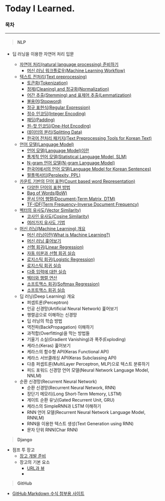# Today I Learned.
### 목차

---

> #### NLP

+ 딥 러닝을 이용한 자연어 처리 입문

  + [자연어 처리(natural language processing) 준비하기](https://github.com/p-chanmin/TIL/blob/main/NLP/01-01.%20%EC%9E%90%EC%97%B0%EC%96%B4%20%EC%B2%98%EB%A6%AC(natural%20language%20processing)%20%EC%A4%80%EB%B9%84%ED%95%98%EA%B8%B0.md)
    + [머신 러닝 워크플로우(Machine Learning Workflow)](https://github.com/p-chanmin/TIL/blob/main/NLP/01-02.%20%EB%A8%B8%EC%8B%A0%20%EB%9F%AC%EB%8B%9D%20%EC%9B%8C%ED%81%AC%ED%94%8C%EB%A1%9C%EC%9A%B0.md)
  + [텍스트 전처리(Text preprocessing)](https://github.com/p-chanmin/TIL/blob/main/NLP/02-00.%20%ED%85%8D%EC%8A%A4%ED%8A%B8%20%EC%A0%84%EC%B2%98%EB%A6%AC(Text%20preprocessing).md)
    + [토큰화(Tokenization)](https://github.com/p-chanmin/TIL/blob/main/NLP/02-01.%20%ED%86%A0%ED%81%B0%ED%99%94(Tokenization).md)
    + [정제(Cleaning) and 정규화(Normalization)](https://github.com/p-chanmin/TIL/blob/main/NLP/02-02.%20%EC%A0%95%EC%A0%9C(Cleaning)%20and%20%EC%A0%95%EA%B7%9C%ED%99%94(Normalization).md)
    + [어간 추출(Stemming) and 표제어 추출(Lemmatization)](https://github.com/p-chanmin/TIL/blob/main/NLP/02-03.%20%EC%96%B4%EA%B0%84%20%EC%B6%94%EC%B6%9C(Stemming)%20and%20%ED%91%9C%EC%A0%9C%EC%96%B4%20%EC%B6%94%EC%B6%9C(Lemmatization).md)
    + [불용어(Stopword)](https://github.com/p-chanmin/TIL/blob/main/NLP/02-04.%20%EB%B6%88%EC%9A%A9%EC%96%B4(Stopword).md)
    + [정규 표현식(Regular Expression)](https://github.com/p-chanmin/TIL/blob/main/NLP/02-05.%20%EC%A0%95%EA%B7%9C%20%ED%91%9C%ED%98%84%EC%8B%9D(Regular%20Expression).md)
    + [정수 인코딩(Integer Encoding)](https://github.com/p-chanmin/TIL/blob/main/NLP/02-06.%20%EC%A0%95%EC%88%98%20%EC%9D%B8%EC%BD%94%EB%94%A9(Integer%20Encoding).md)
    + [패딩(Padding)](https://github.com/p-chanmin/TIL/blob/main/NLP/02-07.%20%ED%8C%A8%EB%94%A9(Padding).md)
    + [원-핫 인코딩(One-Hot Encoding)](https://github.com/p-chanmin/TIL/blob/main/NLP/02-08.%20%EC%9B%90-%ED%95%AB%20%EC%9D%B8%EC%BD%94%EB%94%A9(One-Hot%20Encoding).md)
    + [데이터의 분리(Splitting Data)](https://github.com/p-chanmin/TIL/blob/main/NLP/02-09.%20%EB%8D%B0%EC%9D%B4%ED%84%B0%EC%9D%98%20%EB%B6%84%EB%A6%AC(Splitting%20Data).md)
    + [한국어 전처리 패키지(Text Preprocessing Tools for Korean Text)](https://github.com/p-chanmin/TIL/blob/main/NLP/02-10.%20%ED%95%9C%EA%B5%AD%EC%96%B4%20%EC%A0%84%EC%B2%98%EB%A6%AC%20%ED%8C%A8%ED%82%A4%EC%A7%80(Text%20Preprocessing%20Tools%20for%20Korean%20Text).md)
  + [언어 모델(Language Model)](https://github.com/p-chanmin/TIL/blob/main/NLP/03-00.%20%EC%96%B8%EC%96%B4%20%EB%AA%A8%EB%8D%B8(Language%20Model).md)
    * [언어 모델(Language Model)이란](https://github.com/p-chanmin/TIL/blob/main/NLP/03-01.%20%EC%96%B8%EC%96%B4%20%EB%AA%A8%EB%8D%B8(Language%20Model)%EC%9D%B4%EB%9E%80.md)
    * [통계적 언어 모델(Statistical Language Model, SLM)](https://github.com/p-chanmin/TIL/blob/main/NLP/03-02.%20%ED%86%B5%EA%B3%84%EC%A0%81%20%EC%96%B8%EC%96%B4%20%EB%AA%A8%EB%8D%B8(Statistical%20Language%20Model%2C%20SLM).md)
    * [N-gram 언어 모델(N-gram Language Model)](https://github.com/p-chanmin/TIL/blob/main/NLP/03-03.%20N-gram%20%EC%96%B8%EC%96%B4%20%EB%AA%A8%EB%8D%B8(N-gram%20Language%20Model).md)
    * [한국어에서의 언어 모델(Language Model for Korean Sentences)](https://github.com/p-chanmin/TIL/blob/main/NLP/03-04.%20%ED%95%9C%EA%B5%AD%EC%96%B4%EC%97%90%EC%84%9C%EC%9D%98%20%EC%96%B8%EC%96%B4%20%EB%AA%A8%EB%8D%B8(Language%20Model%20for%20Korean%20Sentences).md)
    * [펄플렉서티(Perplexity, PPL)](https://github.com/p-chanmin/TIL/blob/main/NLP/03-05.%20%ED%8E%84%ED%94%8C%EB%A0%89%EC%84%9C%ED%8B%B0(Perplexity%2C%20PPL).md)
  + [카운트 기반의 단어 표현(Count based word Representation)](https://github.com/p-chanmin/TIL/blob/main/NLP/04-00.%20%EC%B9%B4%EC%9A%B4%ED%8A%B8%20%EA%B8%B0%EB%B0%98%EC%9D%98%20%EB%8B%A8%EC%96%B4%20%ED%91%9C%ED%98%84(Count%20based%20word%20Representation).md)
    * [다양한 단어의 표현 방법](https://github.com/p-chanmin/TIL/blob/main/NLP/04-01.%20%EB%8B%A4%EC%96%91%ED%95%9C%20%EB%8B%A8%EC%96%B4%EC%9D%98%20%ED%91%9C%ED%98%84%20%EB%B0%A9%EB%B2%95.md)
    * [Bag of Words(BoW)](https://github.com/p-chanmin/TIL/blob/main/NLP/04-02.%20Bag%20of%20Words(BoW).md)
    * [문서 단어 행렬(Document-Term Matrix, DTM)](https://github.com/p-chanmin/TIL/blob/main/NLP/04-03.%20%EB%AC%B8%EC%84%9C%20%EB%8B%A8%EC%96%B4%20%ED%96%89%EB%A0%AC(Document-Term%20Matrix%2C%20DTM).md)
    * [TF-IDF(Term Frequency-Inverse Document Frequency)](https://github.com/p-chanmin/TIL/blob/main/NLP/04-04.%20TF-IDF(Term%20Frequency-Inverse%20Document%20Frequency).md)
  + [벡터의 유사도(Vector Similarity)](https://github.com/p-chanmin/TIL/blob/main/NLP/05-00.%20%EB%B2%A1%ED%84%B0%EC%9D%98%20%EC%9C%A0%EC%82%AC%EB%8F%84(Vector%20Similarity).md)
    * [코사인 유사도(Cosine Similarity)](https://github.com/p-chanmin/TIL/blob/main/NLP/05-01.%20%EC%BD%94%EC%82%AC%EC%9D%B8%20%EC%9C%A0%EC%82%AC%EB%8F%84(Cosine%20Similarity).md)
    * [여러가지 유사도 기법](https://github.com/p-chanmin/TIL/blob/main/NLP/05-02.%20%EC%97%AC%EB%9F%AC%EA%B0%80%EC%A7%80%20%EC%9C%A0%EC%82%AC%EB%8F%84%20%EA%B8%B0%EB%B2%95.md)
  + [머신 러닝(Machine Learning) 개요](https://github.com/p-chanmin/TIL/blob/main/NLP/06-00.%20%EB%A8%B8%EC%8B%A0%20%EB%9F%AC%EB%8B%9D(Machine%20Learning)%20%EA%B0%9C%EC%9A%94.md)
    * [머신 러닝이란(What is Machine Learning?)](https://github.com/p-chanmin/TIL/blob/main/NLP/06-01.%20%EB%A8%B8%EC%8B%A0%20%EB%9F%AC%EB%8B%9D%EC%9D%B4%EB%9E%80(What%20is%20Machine%20Learning).md)
    * [머신 러닝 훑어보기](https://github.com/p-chanmin/TIL/blob/main/NLP/06-02.%20%EB%A8%B8%EC%8B%A0%20%EB%9F%AC%EB%8B%9D%20%ED%9B%91%EC%96%B4%EB%B3%B4%EA%B8%B0.md)
    * [선형 회귀(Linear Regression)](https://github.com/p-chanmin/TIL/blob/main/NLP/06-03.%20%EC%84%A0%ED%98%95%20%ED%9A%8C%EA%B7%80(Linear%20Regression).md)
    * [자동 미분과 선형 회귀 실습](https://github.com/p-chanmin/TIL/blob/main/NLP/06-04.%20%EC%9E%90%EB%8F%99%20%EB%AF%B8%EB%B6%84%EA%B3%BC%20%EC%84%A0%ED%98%95%20%ED%9A%8C%EA%B7%80%20%EC%8B%A4%EC%8A%B5.md)
    * [로지스틱 회귀(Logistic Regression)](https://github.com/p-chanmin/TIL/blob/main/NLP/06-05.%20%EB%A1%9C%EC%A7%80%EC%8A%A4%ED%8B%B1%20%ED%9A%8C%EA%B7%80(Logistic%20Regression).md)
    * [로지스틱 회귀 실습](https://github.com/p-chanmin/TIL/blob/main/NLP/06-06.%20%EB%A1%9C%EC%A7%80%EC%8A%A4%ED%8B%B1%20%ED%9A%8C%EA%B7%80%20%EC%8B%A4%EC%8A%B5.md)
    * [다중 입력에 대한 실습](https://github.com/p-chanmin/TIL/blob/main/NLP/06-07.%20%EB%8B%A4%EC%A4%91%20%EC%9E%85%EB%A0%A5%EC%97%90%20%EB%8C%80%ED%95%9C%20%EC%8B%A4%EC%8A%B5.md)
    * [벡터와 행렬 연산](https://github.com/p-chanmin/TIL/blob/main/NLP/06-08.%20%EB%B2%A1%ED%84%B0%EC%99%80%20%ED%96%89%EB%A0%AC%20%EC%97%B0%EC%82%B0.md)
    * [소프트맥스 회귀(Softmax Regression)](https://github.com/p-chanmin/TIL/blob/main/NLP/06-09.%20%EC%86%8C%ED%94%84%ED%8A%B8%EB%A7%A5%EC%8A%A4%20%ED%9A%8C%EA%B7%80(Softmax%20Regression).md)
    * [소프트맥스 회귀 실습](https://github.com/p-chanmin/TIL/blob/main/NLP/06-10.%20%EC%86%8C%ED%94%84%ED%8A%B8%EB%A7%A5%EC%8A%A4%20%ED%9A%8C%EA%B7%80%20%EC%8B%A4%EC%8A%B5.md)
  + 딥 러닝(Deep Learning) 개요
    * 퍼셉트론(Perceptron)
    * 인공 신경망(Artificial Neural Network) 훑어보기
    * 행렬곱으로 이해하는 신경망
    * 딥 러닝의 학습 방법
    * 역전파(BackPropagation) 이해하기
    * 과적합(Overfitting)을 막는 방법들
    * 기울기 소실(Gradient Vanishing)과 폭주(Exploding)
    * 케라스(Keras) 훑어보기
    * 케라스의 함수형 API(Keras Functional API)
    * 케라스 서브클래싱 API(Keras Subclassing API)
    * 다층 퍼셉트론(MultiLayer Perceptron, MLP)으로 텍스트 분류하기
    * 피드 포워드 신경망 언어 모델(Neural Network Language Model, NNLM)
  + 순환 신경망(Recurrent Neural Network)
    * 순환 신경망(Recurrent Neural Network, RNN)
    * 장단기 메모리(Long Short-Term Memory, LSTM)
    * 게이트 순환 유닛(Gated Recurrent Unit, GRU)
    * 케라스의 SimpleRNN과 LSTM 이해하기
    * RNN 언어 모델(Recurrent Neural Network Language Model, RNNLM)
    * RNN을 이용한 텍스트 생성(Text Generation using RNN)
    * 문자 단위 RNN(Char RNN)



> **Django**

* 점프 투 장고
  * [장고 개발 준비](https://github.com/p-chanmin/TIL/blob/main/Django/1-00.%20%EC%9E%A5%EA%B3%A0%20%EA%B0%9C%EB%B0%9C%20%EC%A4%80%EB%B9%84.md)
  * 장고의 기본 요소
    * [URL과 뷰](https://github.com/p-chanmin/TIL/blob/main/Django/2-01.%20URL%EA%B3%BC%20%EB%B7%B0.md)
    * 



> **GitHub**

* [GitHub Markdown 수식 첨부용 사이트](https://latex.codecogs.com/)
